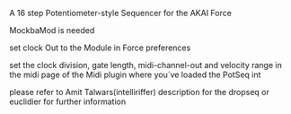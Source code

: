 A 16 step Potentiometer-style Sequencer for the AKAI Force

MockbaMod is needed

set clock Out to the Module in Force preferences

set the clock division, gate length, midi-channel-out and velocity range in the midi page of the Midi plugin where you´ve loaded the PotSeq int

please refer to Amit Talwars(intelliriffer) description for the dropseq or euclidier for further information

